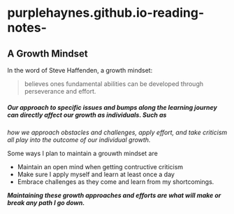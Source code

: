 # purplehaynes.github.io-reading-notes-

## A Growth Mindset

In the word of Steve Haffenden, a growth mindset:

> believes ones fundamental abilities can be developed through perseverance and effort.

##### Our approach to specific issues and bumps along the learning journey can directly affect our growth as individuals. Such as 
*how we approach obstacles and challenges, apply effort, and take criticism all play into the outcome of our individual growth.*

Some ways I plan to maintain a grouwth mindset are 
- Maintain an open mind when getting contructive criticism
- Make sure I apply myself and learn at least once a day 
- Embrace challenges as they come and learn from my shortcomings.

***Maintaining these growth approaches and efforts are what will make or break any path I go down.***

